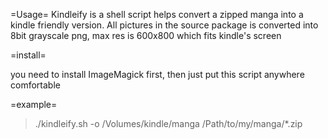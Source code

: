 =Usage=
Kindleify is a shell script helps convert a zipped manga into a kindle friendly version.
All pictures in the source package is converted into 8bit grayscale png, max res is 600x800 which fits kindle's screen

=install=

you need to install ImageMagick first, then just put this script anywhere comfortable

=example=

> ./kindleify.sh -o /Volumes/kindle/manga /Path/to/my/manga/*.zip


